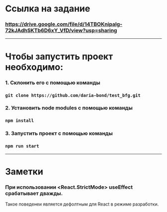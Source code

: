 # Ссылка на задание

### https://drive.google.com/file/d/14TBOKnipalg-72kJAdhSKTb6D6xY_VfD/view?usp=sharing

---

# Чтобы запустить проект необходимо:

### 1. Cклонить его с помощью команды
### `git clone https://github.com/daria-bond/test_bfg.git`

### 2. Установить node modules с помощью команды
### `npm install`

### 3. Запустить проект с помощью команды
### `npm run start`

---

# Заметки

### При использовании <React.StrictMode> useEffect срабатывает дважды.
Такое поведенеи является дефолтным для React в режиме разработки.